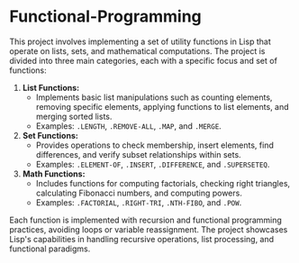 # Functional-Programming
This project involves implementing a set of utility functions in Lisp that operate on lists, sets, and mathematical computations. The project is divided into three main categories, each with a specific focus and set of functions:

1. **List Functions:**
   - Implements basic list manipulations such as counting elements, removing specific elements, applying functions to list elements, and merging sorted lists.
   - Examples: ```.LENGTH```, ```.REMOVE-ALL```, ```.MAP```, and ```.MERGE```.
2. **Set Functions:**
   - Provides operations to check membership, insert elements, find differences, and verify subset relationships within sets.
   - Examples: ```.ELEMENT-OF```, ```.INSERT```, ```.DIFFERENCE```, and ```.SUPERSETEQ```.
3. **Math Functions:**
   - Includes functions for computing factorials, checking right triangles, calculating Fibonacci numbers, and computing powers.
   - Examples: ```.FACTORIAL```, ```.RIGHT-TRI```, ```.NTH-FIBO```, and ```.POW```.
  
Each function is implemented with recursion and functional programming practices, avoiding loops or variable reassignment. The project showcases Lisp's capabilities in handling recursive operations, list processing, and functional paradigms.
